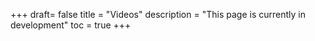 +++
draft= false
title = "Videos"
description = "This page is currently in development"
toc = true
+++

